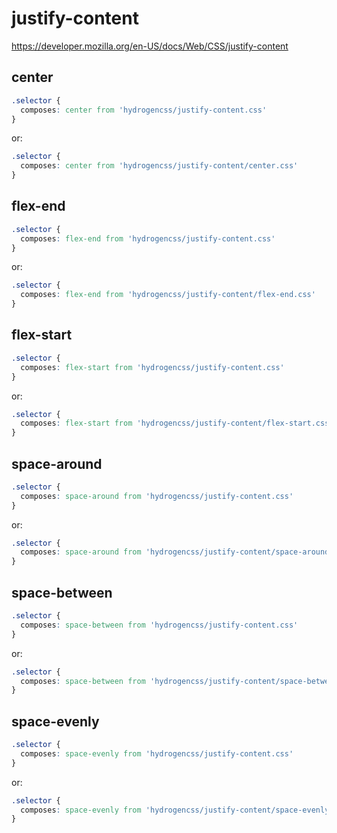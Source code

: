 # justify-content

https://developer.mozilla.org/en-US/docs/Web/CSS/justify-content

## center
```css
.selector {
  composes: center from 'hydrogencss/justify-content.css'
}
```

or:
```css
.selector {
  composes: center from 'hydrogencss/justify-content/center.css'
}
```

## flex-end
```css
.selector {
  composes: flex-end from 'hydrogencss/justify-content.css'
}
```

or:
```css
.selector {
  composes: flex-end from 'hydrogencss/justify-content/flex-end.css'
}
```

## flex-start
```css
.selector {
  composes: flex-start from 'hydrogencss/justify-content.css'
}
```

or:
```css
.selector {
  composes: flex-start from 'hydrogencss/justify-content/flex-start.css'
}
```

## space-around
```css
.selector {
  composes: space-around from 'hydrogencss/justify-content.css'
}
```

or:
```css
.selector {
  composes: space-around from 'hydrogencss/justify-content/space-around.css'
}
```

## space-between
```css
.selector {
  composes: space-between from 'hydrogencss/justify-content.css'
}
```

or:
```css
.selector {
  composes: space-between from 'hydrogencss/justify-content/space-between.css'
}
```

## space-evenly
```css
.selector {
  composes: space-evenly from 'hydrogencss/justify-content.css'
}
```

or:
```css
.selector {
  composes: space-evenly from 'hydrogencss/justify-content/space-evenly.css'
}
```

